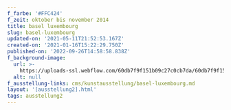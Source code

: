 ```yaml
---
f_farbe: '#FFC424'
f_zeit: oktober bis november 2014
title: basel luxembourg
slug: basel-luxembourg
updated-on: '2021-05-11T21:52:53.167Z'
created-on: '2021-01-16T15:22:29.750Z'
published-on: '2022-09-26T14:58:58.838Z'
f_background-image:
  url: >-
    https://uploads-ssl.webflow.com/60db7f9f151b09c27c0cb7da/60db7f9f151b090d030cb8ca_basel%20luxembourg.jpg
  alt: null
f_ausstellung-links: cms/kunstausstellung/basel-luxembourg.md
layout: '[ausstellung2].html'
tags: ausstellung2
---
```



